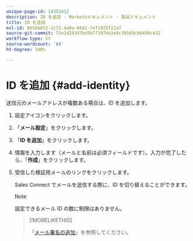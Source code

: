 ```yaml
---
unique-page-id: 14352412
description: ID を追加 - Marketoドキュメント - 製品ドキュメント
title: ID を追加
exl-id: 6656b852-1c72-4a0a-b641-7ef1925f22a7
source-git-commit: 72e1d29347bd5b77107da1e9c30169cb6490c432
workflow-type: ht
source-wordcount: '84'
ht-degree: 100%

---
```


# ID を追加 {#add-identity}

送信元のメールアドレスが複数ある場合は、ID を追加します。

1. 設定アイコンをクリックします。

1. 「**メール設定**」をクリックします。

1. 「**ID を追加**」をクリックします。

1. 情報を入力します（メールと名前は必須フィールドです）。入力が完了したら、「**作成**」をクリックします。

1. 受信した検証用メールのリンクをクリックします。

   Sales Connect でメールを送信する際に、ID を切り替えることができます。

   >[!NOTE]
   >
   >設定できるメール ID の数に制限はありません。

   >[!MORELIKETHIS]
   >
   >「[メール署名の追加](/help/marketo/product-docs/marketo-sales-connect/getting-started/email-settings/add-your-email-signature.md)」を参照してください。
